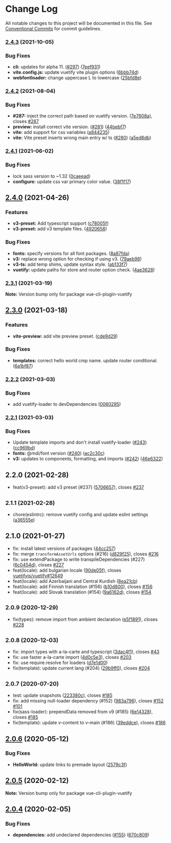 # Change Log

All notable changes to this project will be documented in this file.
See [Conventional Commits](https://conventionalcommits.org) for commit guidelines.

### [2.4.3](https://github.com/vuetifyjs/vue-cli-plugin-vuetify/compare/vue-cli-plugin-vuetify@2.4.2...vue-cli-plugin-vuetify@2.4.3) (2021-10-05)


### Bug Fixes

* **cli:** updates for alpha 11. ([#297](https://github.com/vuetifyjs/vue-cli-plugin-vuetify/issues/297)) ([7eef931](https://github.com/vuetifyjs/vue-cli-plugin-vuetify/commit/7eef93109535f56bf8d83470a81cb4217f8af04c))
* **vite.config.js:** update vuetify vite plugin options ([6bbb74d](https://github.com/vuetifyjs/vue-cli-plugin-vuetify/commit/6bbb74d48a2c0ccef921c4498c3506ba090bbab9))
* **webfontloader:** change uppercase L to lowercase ([25bfd8e](https://github.com/vuetifyjs/vue-cli-plugin-vuetify/commit/25bfd8ed37ce03f31acaae246a15a0471e30c421))



### [2.4.2](https://github.com/vuetifyjs/vue-cli-plugin-vuetify/compare/vue-cli-plugin-vuetify@2.4.1...vue-cli-plugin-vuetify@2.4.2) (2021-08-04)


### Bug Fixes

* **#287:** inject the correct path based on vuetify version. ([7e7608a](https://github.com/vuetifyjs/vue-cli-plugin-vuetify/commit/7e7608a42a82c529834975bd3c0ab08b8c02fe0a)), closes [#287](https://github.com/vuetifyjs/vue-cli-plugin-vuetify/issues/287)
* **preview:** install correct vite version. ([#281](https://github.com/vuetifyjs/vue-cli-plugin-vuetify/issues/281)) ([44bebf7](https://github.com/vuetifyjs/vue-cli-plugin-vuetify/commit/44bebf7f9c931b7ad933b9888ca212e332be7ee5))
* **vite:** add support for css variables ([a844235](https://github.com/vuetifyjs/vue-cli-plugin-vuetify/commit/a844235a911bafc23bb1210eb0cd221bd15c4767))
* **vite:** Vite preset inserts wrong main entry w/ ts ([#280](https://github.com/vuetifyjs/vue-cli-plugin-vuetify/issues/280)) ([a5ed8db](https://github.com/vuetifyjs/vue-cli-plugin-vuetify/commit/a5ed8db9c683cde6376b69f002fbbd8eadbdf561))



### [2.4.1](https://github.com/vuetifyjs/vue-cli-plugin-vuetify/compare/vue-cli-plugin-vuetify@2.4.0...vue-cli-plugin-vuetify@2.4.1) (2021-06-02)


### Bug Fixes

* lock sass version to ~1.32 ([0caeead](https://github.com/vuetifyjs/vue-cli-plugin-vuetify/commit/0caeead4aae4a8bc5ab75aa792113154a3b88c01))
* **configure:** update css var primary color value. ([38f1f17](https://github.com/vuetifyjs/vue-cli-plugin-vuetify/commit/38f1f1774c04bf450e1c99c5f0800a255638d15b))



## [2.4.0](https://github.com/vuetifyjs/vue-cli-plugin-vuetify/compare/vue-cli-plugin-vuetify@2.3.1...vue-cli-plugin-vuetify@2.4.0) (2021-04-26)


### Features

* **v3-preset:** Add typescript support ([c78005f](https://github.com/vuetifyjs/vue-cli-plugin-vuetify/commit/c78005f01cf2647a393f848714ad5c7cc8800602))
* **v3-preset:** add v3 template files. ([4920658](https://github.com/vuetifyjs/vue-cli-plugin-vuetify/commit/49206585e5204f26224726561d1b8e25f67fb6f0))


### Bug Fixes

* **fonts:** specify versions for all font packages. ([8a87fda](https://github.com/vuetifyjs/vue-cli-plugin-vuetify/commit/8a87fda3d330d02c17500a7ecf8a7c58b9a26f13))
* **v3:** replace wrong option for checking if using v3. ([79aeb98](https://github.com/vuetifyjs/vue-cli-plugin-vuetify/commit/79aeb98d470de26f3027c16faef817e1f777ffef))
* **v3-ts:** add temp shims, update syntax style. ([ab133f7](https://github.com/vuetifyjs/vue-cli-plugin-vuetify/commit/ab133f7e7b8de85a3553536d5d26c98fc01101c1))
* **vuetify:** update paths for store and router option check. ([4ae3628](https://github.com/vuetifyjs/vue-cli-plugin-vuetify/commit/4ae36285b2ff7d4a63cce7f25fb0a8c6b4b1c5c2))



### [2.3.1](https://github.com/vuetifyjs/vue-cli-plugin-vuetify/compare/vue-cli-plugin-vuetify@2.3.0...vue-cli-plugin-vuetify@2.3.1) (2021-03-19)

**Note:** Version bump only for package vue-cli-plugin-vuetify





## [2.3.0](https://github.com/vuetifyjs/vue-cli-plugin-vuetify/compare/vue-cli-plugin-vuetify@2.2.2...vue-cli-plugin-vuetify@2.3.0) (2021-03-18)


### Features

* **vite-preview:** add vite preview preset. ([cde9d29](https://github.com/vuetifyjs/vue-cli-plugin-vuetify/commit/cde9d297f19ca7de6ec2ee0a85d677b0d73e53e8))


### Bug Fixes

* **templates:** correct hello world cmp name. update router conditional. ([6a1bf87](https://github.com/vuetifyjs/vue-cli-plugin-vuetify/commit/6a1bf87d1c7fdc474db2b8095f375532dbc71cdc))



### [2.2.2](https://github.com/vuetifyjs/vue-cli-plugin-vuetify/compare/vue-cli-plugin-vuetify@2.2.1...vue-cli-plugin-vuetify@2.2.2) (2021-03-03)


### Bug Fixes

* add vuetify-loader to devDependencies ([0060295](https://github.com/vuetifyjs/vue-cli-plugin-vuetify/commit/00602957f97cd4f84d65749ee0f873314ec92076))



### [2.2.1](https://github.com/vuetifyjs/vue-cli-plugin-vuetify/compare/vue-cli-plugin-vuetify@2.2.0...vue-cli-plugin-vuetify@2.2.1) (2021-03-03)


### Bug Fixes

* Update template imports and don't install vuetify-loader ([#243](https://github.com/vuetifyjs/vue-cli-plugin-vuetify/issues/243)) ([cc969bd](https://github.com/vuetifyjs/vue-cli-plugin-vuetify/commit/cc969bdda4291fccbf04d103bb5374b5db570956))
* **fonts:** @mdi/font version ([#240](https://github.com/vuetifyjs/vue-cli-plugin-vuetify/issues/240)) ([ac2c30c](https://github.com/vuetifyjs/vue-cli-plugin-vuetify/commit/ac2c30ce917b9c2e7933ee23a8141f1bddaf76f1))
* **v3:** updates to components, formatting, and imports ([#242](https://github.com/vuetifyjs/vue-cli-plugin-vuetify/issues/242)) ([46e6322](https://github.com/vuetifyjs/vue-cli-plugin-vuetify/commit/46e63226da828b36fbfd1a711a4ef3e7ec894d6d))



## 2.2.0 (2021-02-28)

* feat(v3-preset): add v3 preset (#237) ([5706657](https://github.com/vuetifyjs/vue-cli-plugin-vuetify/commit/5706657)), closes [#237](https://github.com/vuetifyjs/vue-cli-plugin-vuetify/issues/237)





## <small>2.1.1 (2021-02-28)</small>

* chore(eslintrc): remove vuetify config and update eslint settings ([a36555e](https://github.com/vuetifyjs/vue-cli-plugin-vuetify/commit/a36555e))





## 2.1.0 (2021-01-27)

* fix: install latest versions of packages ([44cc257](https://github.com/vuetifyjs/vue-cli-plugin-vuetify/commit/44cc257))
* fix: merge `transformAssetUrls` options (#216) ([d829f25](https://github.com/vuetifyjs/vue-cli-plugin-vuetify/commit/d829f25)), closes [#216](https://github.com/vuetifyjs/vue-cli-plugin-vuetify/issues/216)
* fix: use extendPackage to write transpileDependencies (#227) ([6c0454d](https://github.com/vuetifyjs/vue-cli-plugin-vuetify/commit/6c0454d)), closes [#227](https://github.com/vuetifyjs/vue-cli-plugin-vuetify/issues/227)
* feat(locale): add bulgarian locale ([90de05f](https://github.com/vuetifyjs/vue-cli-plugin-vuetify/commit/90de05f)), closes [vuetifyjs/vuetify#12649](https://github.com/vuetifyjs/vuetify/issues/12649)
* feat(locale): add Azerbaijani and Central Kurdish ([8ea21cb](https://github.com/vuetifyjs/vue-cli-plugin-vuetify/commit/8ea21cb))
* feat(locale): add Finnish translation (#156) ([b10d800](https://github.com/vuetifyjs/vue-cli-plugin-vuetify/commit/b10d800)), closes [#156](https://github.com/vuetifyjs/vue-cli-plugin-vuetify/issues/156)
* feat(locale): add Slovak translation (#154) ([9a6162d](https://github.com/vuetifyjs/vue-cli-plugin-vuetify/commit/9a6162d)), closes [#154](https://github.com/vuetifyjs/vue-cli-plugin-vuetify/issues/154)





## <small>2.0.9 (2020-12-29)</small>

* fix(types): remove import from ambient declaration ([e5f1891](https://github.com/vuetifyjs/vue-cli-plugin-vuetify/commit/e5f1891)), closes [#228](https://github.com/vuetifyjs/vue-cli-plugin-vuetify/issues/228)





## <small>2.0.8 (2020-12-03)</small>

* fix: import types with a-la-carte and typescript ([3dac4f1](https://github.com/vuetifyjs/vue-cli-plugin-vuetify/commit/3dac4f1)), closes [#43](https://github.com/vuetifyjs/vue-cli-plugin-vuetify/issues/43)
* fix: use faster a-la-carte import ([4d0c5e3](https://github.com/vuetifyjs/vue-cli-plugin-vuetify/commit/4d0c5e3)), closes [#203](https://github.com/vuetifyjs/vue-cli-plugin-vuetify/issues/203)
* fix: use require.resolve for loaders ([d7e1d00](https://github.com/vuetifyjs/vue-cli-plugin-vuetify/commit/d7e1d00))
* fix(template): update current lang (#204) ([29b9ff0](https://github.com/vuetifyjs/vue-cli-plugin-vuetify/commit/29b9ff0)), closes [#204](https://github.com/vuetifyjs/vue-cli-plugin-vuetify/issues/204)





## <small>2.0.7 (2020-07-20)</small>

* test: update snapshots ([223380c](https://github.com/vuetifyjs/vue-cli-plugin-vuetify/commit/223380c)), closes [#185](https://github.com/vuetifyjs/vue-cli-plugin-vuetify/issues/185)
* fix: add missing null-loader dependency (#152) ([983a796](https://github.com/vuetifyjs/vue-cli-plugin-vuetify/commit/983a796)), closes [#152](https://github.com/vuetifyjs/vue-cli-plugin-vuetify/issues/152) [#101](https://github.com/vuetifyjs/vue-cli-plugin-vuetify/issues/101)
* fix(sass-loader): prependData removed from v9 (#185) ([6e14328](https://github.com/vuetifyjs/vue-cli-plugin-vuetify/commit/6e14328)), closes [#185](https://github.com/vuetifyjs/vue-cli-plugin-vuetify/issues/185)
* fix(template): update v-content to v-main (#186) ([39eddce](https://github.com/vuetifyjs/vue-cli-plugin-vuetify/commit/39eddce)), closes [#186](https://github.com/vuetifyjs/vue-cli-plugin-vuetify/issues/186)





## [2.0.6](https://github.com/vuetifyjs/vue-cli-plugin-vuetify/compare/vue-cli-plugin-vuetify@2.0.5...vue-cli-plugin-vuetify@2.0.6) (2020-05-12)


### Bug Fixes

* **HelloWorld:** update links to premade layout ([2579c3f](https://github.com/vuetifyjs/vue-cli-plugin-vuetify/commit/2579c3f5692a7950842044b4b7401df1517c3d76))





## [2.0.5](https://github.com/vuetifyjs/vue-cli-plugin-vuetify/compare/vue-cli-plugin-vuetify@2.0.4...vue-cli-plugin-vuetify@2.0.5) (2020-02-12)

**Note:** Version bump only for package vue-cli-plugin-vuetify





## [2.0.4](https://github.com/vuetifyjs/vue-cli-plugin-vuetify/compare/vue-cli-plugin-vuetify@2.0.3...vue-cli-plugin-vuetify@2.0.4) (2020-02-05)


### Bug Fixes

* **dependencies:** add undeclared dependencies ([#155](https://github.com/vuetifyjs/vue-cli-plugin-vuetify/issues/155)) ([670c809](https://github.com/vuetifyjs/vue-cli-plugin-vuetify/commit/670c809faff076a30d0169e7499323ccc1d8f876))
